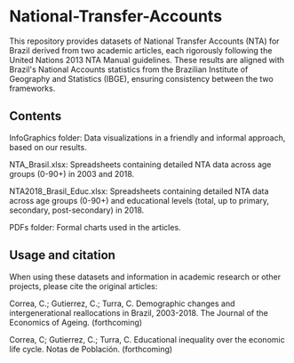 # National-Transfer-Accounts

This repository provides datasets of National Transfer Accounts (NTA) for Brazil derived from two academic articles, each rigorously following the United Nations 2013 NTA Manual guidelines. These results are aligned with Brazil's National Accounts statistics from the Brazilian Institute of Geography and Statistics (IBGE), ensuring consistency between the two frameworks.

## Contents

InfoGraphics folder: Data visualizations in a friendly and informal approach, based on our results.

NTA_Brasil.xlsx:          Spreadsheets containing detailed NTA data across age groups (0-90+) in 2003 and 2018.

NTA2018_Brasil_Educ.xlsx: Spreadsheets containing detailed NTA data across age groups (0-90+) and educational levels (total, up to primary, secondary, post-secondary) in 2018.

PDFs folder: Formal charts used in the articles.

## Usage and citation

When using these datasets and information in academic research or other projects, please cite the original articles:

Correa, C.; Gutierrez, C.; Turra, C. Demographic changes and intergenerational reallocations in Brazil, 2003-2018. The Journal of the Economics of Ageing. (forthcoming)

Correa, C; Gutierrez, C.; Turra, C. Educational inequality over the economic life cycle. Notas de Población. (forthcoming)
